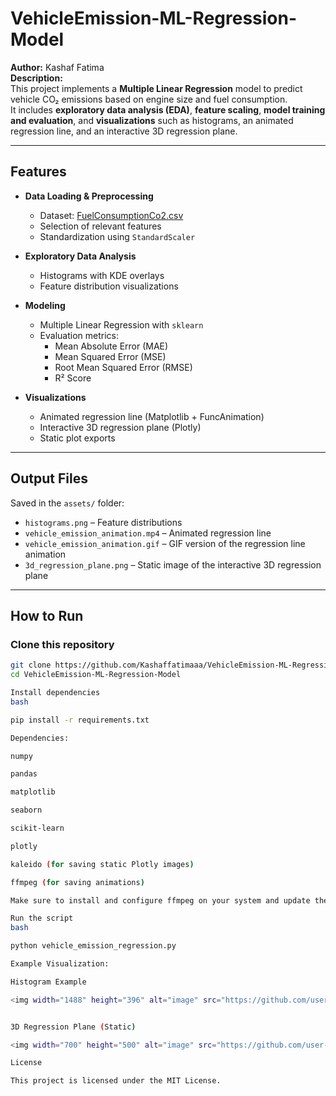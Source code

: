 # VehicleEmission-ML-Regression-Model
**Author:** Kashaf Fatima  
**Description:**  
This project implements a **Multiple Linear Regression** model to predict vehicle CO₂ emissions based on engine size and fuel consumption.  
It includes **exploratory data analysis (EDA)**, **feature scaling**, **model training and evaluation**, and **visualizations** such as histograms, an animated regression line, and an interactive 3D regression plane.

---

## Features

- **Data Loading & Preprocessing**
  - Dataset: [FuelConsumptionCo2.csv](https://cf-courses-data.s3.us.cloud-object-storage.appdomain.cloud/IBMDeveloperSkillsNetwork-ML0101EN-SkillsNetwork/labs/Module%202/data/FuelConsumptionCo2.csv)
  - Selection of relevant features
  - Standardization using `StandardScaler`

- **Exploratory Data Analysis**
  - Histograms with KDE overlays
  - Feature distribution visualizations

- **Modeling**
  - Multiple Linear Regression with `sklearn`
  - Evaluation metrics:
    - Mean Absolute Error (MAE)
    - Mean Squared Error (MSE)
    - Root Mean Squared Error (RMSE)
    - R² Score

- **Visualizations**
  - Animated regression line (Matplotlib + FuncAnimation)
  - Interactive 3D regression plane (Plotly)
  - Static plot exports

---

## Output Files

Saved in the `assets/` folder:
- `histograms.png` – Feature distributions
- `vehicle_emission_animation.mp4` – Animated regression line
- `vehicle_emission_animation.gif` – GIF version of the regression line animation
- `3d_regression_plane.png` – Static image of the interactive 3D regression plane

---

## How to Run

### Clone this repository
```bash
git clone https://github.com/Kashaffatimaaa/VehicleEmission-ML-Regression-Model.git
cd VehicleEmission-ML-Regression-Model

Install dependencies
bash

pip install -r requirements.txt

Dependencies:

numpy

pandas

matplotlib

seaborn

scikit-learn

plotly

kaleido (for saving static Plotly images)

ffmpeg (for saving animations)

Make sure to install and configure ffmpeg on your system and update the mpl.rcParams['animation.ffmpeg_path'] in the script.

Run the script
bash

python vehicle_emission_regression.py

Example Visualization:

Histogram Example

<img width="1488" height="396" alt="image" src="https://github.com/user-attachments/assets/2eb2dfc1-268f-4f42-9d82-76bb2764b3f3" />


3D Regression Plane (Static)

<img width="700" height="500" alt="image" src="https://github.com/user-attachments/assets/3f8ee5b7-9130-452b-b432-ec65b6079519" />

License

This project is licensed under the MIT License.

